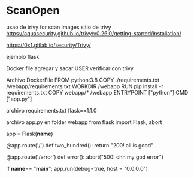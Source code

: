 # ScanOpen
usao de trivy for scan images
sitio de trivy 
https://aquasecurity.github.io/trivy/v0.26.0/getting-started/installation/

https://0x1.gitlab.io/security/Trivy/

ejemplo flask

Docker file agregar y sacar USER verificar con trivy

Archivo DockerFile
FROM python:3.8
COPY ./requirements.txt /webapp/requirements.txt
WORKDIR /webapp
RUN pip install -r requirements.txt
COPY webapp/* /webapp
ENTRYPOINT ["python"]
CMD ["app.py"]

archivo requirements.txt 
flask==1.1.0

archivo app.py en folder webapp
from flask import Flask, abort

app = Flask(__name__)

@app.route('/')
def two_hundred():
    return "200! all is good"

@app.route('/error')
def error():
    abort("500! ohh my god error")

if __name__== "__main__":
    app.run(debug=true, host = "0.0.0.0")
    
    
